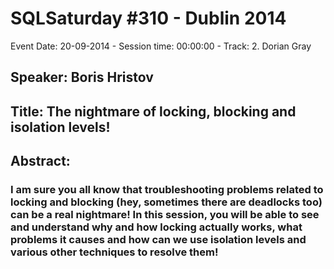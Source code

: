 # SQLSaturday #310 - Dublin 2014
Event Date: 20-09-2014 - Session time: 00:00:00 - Track: 2. Dorian Gray
## Speaker: Boris Hristov
## Title: The nightmare of locking, blocking and isolation levels!
## Abstract:
### I am sure you all know that troubleshooting problems related to locking and blocking (hey, sometimes there are deadlocks too) can be a real nightmare! In this session, you will be able to see and understand why and how locking actually works, what problems it causes and how can we use isolation levels and various other techniques to resolve them!
